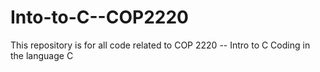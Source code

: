 # Into-to-C--COP2220
This repository is for all code related to COP 2220 -- Intro to C
Coding in the language C
